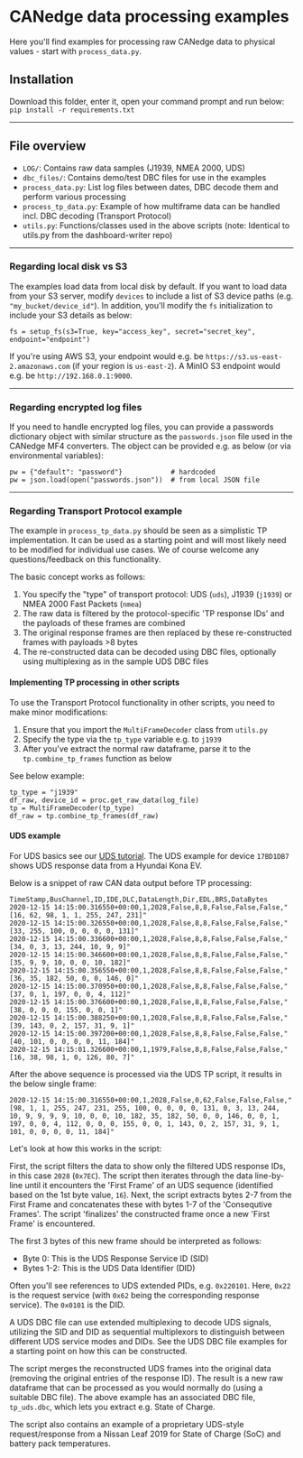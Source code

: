 # CANedge data processing examples

Here you'll find examples for processing raw CANedge data to physical values - start with `process_data.py`.

## Installation

Download this folder, enter it, open your command prompt and run below:  
  ``pip install -r requirements.txt``

---

## File overview

- `LOG/`: Contains raw data samples (J1939, NMEA 2000, UDS)
- `dbc_files/`: Contains demo/test DBC files for use in the examples
- `process_data.py`: List log files between dates, DBC decode them and perform various processing
- `process_tp_data.py`: Example of how multiframe data can be handled incl. DBC decoding (Transport Protocol)
- `utils.py`: Functions/classes used in the above scripts (note: Identical to utils.py from the dashboard-writer repo)

---

### Regarding local disk vs S3
The examples load data from local disk by default. If you want to load data from your S3 server, modify `devices` to include a list of S3 device paths (e.g. `"my_bucket/device_id"`). In addition, you'll modify the `fs` initialization to include your S3 details as below:

```
fs = setup_fs(s3=True, key="access_key", secret="secret_key", endpoint="endpoint")
```

If you're using AWS S3, your endpoint would e.g. be `https://s3.us-east-2.amazonaws.com` (if your region is `us-east-2`). A MinIO S3 endpoint would e.g. be `http://192.168.0.1:9000`.

---
### Regarding encrypted log files
If you need to handle encrypted log files, you can provide a passwords dictionary object with similar structure as the `passwords.json` file used in the CANedge MF4 converters. The object can be provided e.g. as below (or via environmental variables):

```
pw = {"default": "password"} 			# hardcoded  
pw = json.load(open("passwords.json"))	# from local JSON file 
```

---

### Regarding Transport Protocol example
The example in `process_tp_data.py` should be seen as a simplistic TP implementation. It can be used as a starting point and will most likely need to be modified for individual use cases. We of course welcome any questions/feedback on this functionality.

The basic concept works as follows:

1. You specify the "type" of transport protocol: UDS (`uds`), J1939 (`j1939`) or NMEA 2000 Fast Packets (`nmea`)
2. The raw data is filtered by the protocol-specific 'TP response IDs' and the payloads of these frames are combined  
3. The original response frames are then replaced by these re-constructed frames with payloads >8 bytes  
4. The re-constructed data can be decoded using DBC files, optionally using multiplexing as in the sample UDS DBC files 

#### Implementing TP processing in other scripts 
To use the Transport Protocol functionality in other scripts, you need to make minor modifications:

1. Ensure that you import the `MultiFrameDecoder` class from `utils.py` 
2. Specify the type via the `tp_type` variable e.g. to `j1939` 
3. After you've extract the normal raw dataframe, parse it to the `tp.combine_tp_frames` function as below

See below example:

```
tp_type = "j1939"
df_raw, device_id = proc.get_raw_data(log_file)
tp = MultiFrameDecoder(tp_type)
df_raw = tp.combine_tp_frames(df_raw)
```


#### UDS example
For UDS basics see our [UDS tutorial](https://www.csselectronics.com/pages/uds-protocol-tutorial-unified-diagnostic-services). The UDS example for device `17BD1DB7` shows UDS response data from a Hyundai Kona EV. 

Below is a snippet of raw CAN data output before TP processing:

```
TimeStamp,BusChannel,ID,IDE,DLC,DataLength,Dir,EDL,BRS,DataBytes
2020-12-15 14:15:00.316550+00:00,1,2028,False,8,8,False,False,False,"[16, 62, 98, 1, 1, 255, 247, 231]"
2020-12-15 14:15:00.326550+00:00,1,2028,False,8,8,False,False,False,"[33, 255, 100, 0, 0, 0, 0, 131]"
2020-12-15 14:15:00.336600+00:00,1,2028,False,8,8,False,False,False,"[34, 0, 3, 13, 244, 10, 9, 9]"
2020-12-15 14:15:00.346600+00:00,1,2028,False,8,8,False,False,False,"[35, 9, 9, 10, 0, 0, 10, 182]"
2020-12-15 14:15:00.356550+00:00,1,2028,False,8,8,False,False,False,"[36, 35, 182, 50, 0, 0, 146, 0]"
2020-12-15 14:15:00.370950+00:00,1,2028,False,8,8,False,False,False,"[37, 0, 1, 197, 0, 0, 4, 112]"
2020-12-15 14:15:00.376600+00:00,1,2028,False,8,8,False,False,False,"[38, 0, 0, 0, 155, 0, 0, 1]"
2020-12-15 14:15:00.388250+00:00,1,2028,False,8,8,False,False,False,"[39, 143, 0, 2, 157, 31, 9, 1]"
2020-12-15 14:15:00.397200+00:00,1,2028,False,8,8,False,False,False,"[40, 101, 0, 0, 0, 0, 11, 184]"
2020-12-15 14:15:01.326600+00:00,1,1979,False,8,8,False,False,False,"[16, 38, 98, 1, 0, 126, 80, 7]"
```

After the above sequence is processed via the UDS TP script, it results in the below single frame:

```
2020-12-15 14:15:00.316550+00:00,1,2028,False,0,62,False,False,False,"[98, 1, 1, 255, 247, 231, 255, 100, 0, 0, 0, 0, 131, 0, 3, 13, 244, 10, 9, 9, 9, 9, 10, 0, 0, 10, 182, 35, 182, 50, 0, 0, 146, 0, 0, 1, 197, 0, 0, 4, 112, 0, 0, 0, 155, 0, 0, 1, 143, 0, 2, 157, 31, 9, 1, 101, 0, 0, 0, 0, 11, 184]"
```

Let's look at how this works in the script:

First, the script filters the data to show only the filtered UDS response IDs, in this case `2028` (`0x7EC`). The script then iterates through the data line-by-line until it encounters the 'First Frame' of an UDS sequence (identified based on the 1st byte value, `16`). Next, the script extracts bytes 2-7 from the First Frame and concatenates these with bytes 1-7 of the 'Consequtive Frames'. The script 'finalizes' the constructed frame once a new 'First Frame' is encountered.

The first 3 bytes of this new frame should be interpreted as follows:
- Byte 0: This is the UDS Response Service ID (SID)
- Bytes 1-2: This is the UDS Data Identifier (DID)

Often you'll see references to UDS extended PIDs, e.g. `0x220101`. Here, `0x22` is the request service (with `0x62` being the corresponding response service). The `0x0101` is the DID. 

A UDS DBC file can use extended multiplexing to decode UDS signals, utilizing the SID and DID as sequential multiplexors to distinguish between different UDS service modes and DIDs. See the UDS DBC file examples for a starting point on how this can be constructed.

The script merges the reconstructed UDS frames into the original data (removing the original entries of the response ID). The result is a new raw dataframe that can be processed as you would normally do (using a suitable DBC file). The above example has an associated DBC file, `tp_uds.dbc`, which lets you extract e.g. State of Charge.

The script also contains an example of a proprietary UDS-style request/response from a Nissan Leaf 2019 for State of Charge (SoC) and battery pack temperatures.
